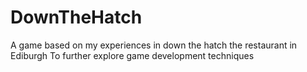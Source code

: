 # DownTheHatch
A game based on my experiences in down the hatch the restaurant in Ediburgh
To further explore game development techniques 

